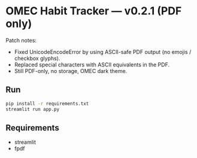 
# OMEC Habit Tracker — v0.2.1 (PDF only)

Patch notes:
- Fixed UnicodeEncodeError by using ASCII-safe PDF output (no emojis / checkbox glyphs).
- Replaced special characters with ASCII equivalents in the PDF.
- Still PDF-only, no storage, OMEC dark theme.

## Run
```bash
pip install -r requirements.txt
streamlit run app.py
```

## Requirements
- streamlit
- fpdf
